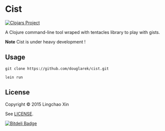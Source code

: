 # Cist
[![Clojars Project](http://clojars.org/cist/latest-version.svg)](http://clojars.org/cist)

A Clojure command-line tool wraped with tentacles library to play with gists.

**Note** Cist is under heavy development !

## Usage

```
git clone https://github.com/douglarek/cist.git

lein run
```

## License

Copyright © 2015 Lingchao Xin

See [LICENSE](https://github.com/douglarek/cist/blob/master/LICENSE).


[![Bitdeli Badge](https://d2weczhvl823v0.cloudfront.net/douglarek/cist/trend.png)](https://bitdeli.com/free "Bitdeli Badge")

